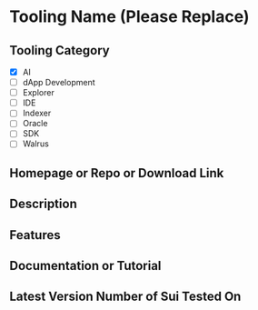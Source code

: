 # Tooling Name (Please Replace)

## Tooling Category

- [x] AI
- [ ] dApp Development
- [ ] Explorer
- [ ] IDE
- [ ] Indexer
- [ ] Oracle
- [ ] SDK
- [ ] Walrus

## Homepage or Repo or Download Link

## Description

## Features

## Documentation or Tutorial

## Latest Version Number of Sui Tested On

